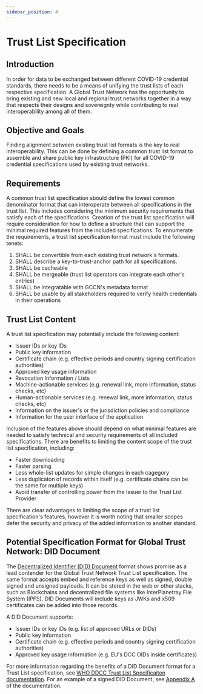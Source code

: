 ```yaml
---
sidebar_position: 4
---
```


# Trust List Specification

## Introduction
In order for data to be exchanged between different COVID-19 credential standards, there needs to be a means of unifying the trust lists of each respective specification. A Global Trust Network has the opportunity to bring existing and new local and regional trust networks together in a way that respects their designs and sovereignty while contributing to real interoperability among all of them.

## Objective and Goals
Finding alignment between existing trust list formats is the key to real interoperability. This can be done by defining a common trust list format to assemble and share public key infrastructure (PKI) for all COVID-19 credential specifications used by existing trust networks.

## Requirements
A common trust list specification sbould define the lowest common denominator format that can interoperate between all specifications in the trust list. This includes considering the minimum security requirements that satisfy each of the specifications. Creation of the trust list specification will require consideration for how to define a structure that can support the minimal required features from the included specifications. To ennumerate the requirements, a trust list specification format must include the following tenets:
1) SHALL be convertible from each existing trust network's formats.
2) SHALL describe a key-to-trust-anchor path for all specifications.
3) SHALL be cacheable
4) SHALL be mergeable (trust list operators can integrate each other's entries)
5) SHALL be integratable with GCCN's metadata format
6) SHALL be usable by all stakeholders required to verify health credentials in their operations

## Trust List Content
A trust list specification may potentially include the following content:
- Issuer IDs or key IDs
- Public key information
- Certificate chain (e.g. effective periods and country signing certification authorities)
- Approved key usage information
- Revocation Information / Lists
- Machine-actionable services (e.g. renewal link, more information, status checks, etc)
- Human-actionable services (e.g. renewal link, more information, status checks, etc)
- Information on the issuer's or the jurisdiction policies and compliance
- Information for the user interface of the application

Inclusion of the features above should depend on what minimal features are needed to satisfy technical and security requirements of all included specifications. There are benefits to limiting the content scope of the trust list specification, including:
- Faster downloading
- Faster parsing
- Less whole-list updates for simple changes in each cagegory
- Less duplicaton of records within itself (e.g. certificate chains can be the same for multiple keys)
- Avoid transfer of controlling power from the Issuer to the Trust List Provider

There are clear advantages to limiting the scope of a trust list specification's features, however it is worth noting that smaller scopes defer the security and privacy of the added information to another standard.

## Potential Specification Format for Global Trust Network: DID Document
The [Decentralized Identifier (DID) Document](https://www.w3.org/TR/did-core/) format shows promise as a lead contender for the Global Trust Network Trust List specification. The same format accepts embed and reference keys as well as signed, double signed and unsigned payloads. It can be stored in the web or other stacks, such as Blockchains and decentralized file systems like InterPlanetray File System (IPFS). DID Documents will include keys as JWKs and x509 certificates can be added into those records.

A DID Document supports:
- Issuer IDs or key IDs (e.g. list of approved URLs or DIDs)
- Public key information
- Certificate chain (e.g. effective periods and country signing certification authorities)
- Approved key usage information (e.g. EU's DCC OIDs inside certificates)

For more information regarding the benefits of a DID Document format for a Trust List specification, see [WHO DDCC Trust List Specificaiton documentation](https://github.com/WorldHealthOrganization/ddcc-trust/blob/main/TrustListSpecification.md#leading-contender-did-document). For an example of a signed DID Document, see [Appendix A](https://github.com/WorldHealthOrganization/ddcc-trust/blob/main/TrustListSpecification.md#appendix-a-signed-did-document-for-x509-enabled-trust-lists-of-leaf-keys) of the documentation.
